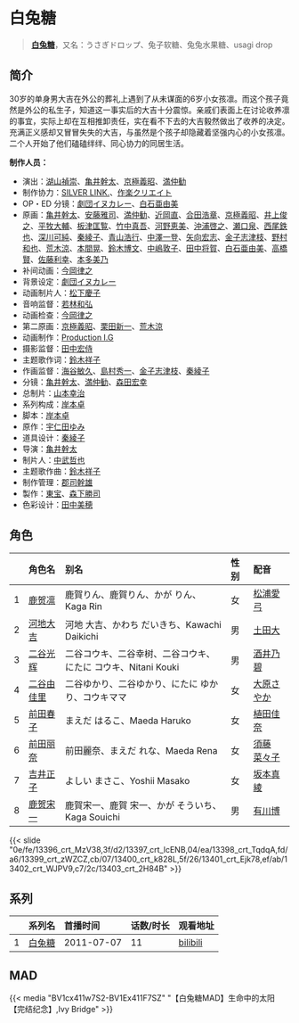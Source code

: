 # 白兔糖


> <u>**[白兔糖](https://bgm.tv/subject/10843)**</u>，又名：うさぎドロップ、兔子软糖、兔兔水果糖、usagi drop

## 简介

30岁的单身男大吉在外公的葬礼上遇到了从未谋面的6岁小女孩凛。而这个孩子竟然是外公的私生子，知道这一事实后的大吉十分震惊。亲戚们表面上在讨论收养凛的事宜，实际上却在互相推卸责任，实在看不下去的大吉毅然做出了收养的决定。充满正义感却又冒冒失失的大吉，与虽然是个孩子却隐藏着坚强内心的小女孩凛。二个人开始了他们磕磕绊绊、同心协力的同居生活。

**制作人员：**
- 演出：[湖山禎崇](https://bgm.tv/person/1131)、[亀井幹太](https://bgm.tv/person/7906)、[京極義昭](https://bgm.tv/person/14472)、[満仲勧](https://bgm.tv/person/12528)
- 制作协力：[SILVER LINK.](https://bgm.tv/person/6352)、[作楽クリエイト](https://bgm.tv/person/26975)
- OP・ED 分镜：[劇団イヌカレー](https://bgm.tv/person/5780)、[白石亜由美](https://bgm.tv/person/22658)
- 原画：[亀井幹太](https://bgm.tv/person/7906)、[安藤雅司](https://bgm.tv/person/1592)、[満仲勧](https://bgm.tv/person/12528)、[近岡直](https://bgm.tv/person/3633)、[合田浩章](https://bgm.tv/person/54)、[京極義昭](https://bgm.tv/person/14472)、[井上俊之](https://bgm.tv/person/2177)、[平牧大輔](https://bgm.tv/person/13069)、[板津匡覧](https://bgm.tv/person/11989)、[竹中真吾](https://bgm.tv/person/13032)、[河野恵美](https://bgm.tv/person/12499)、[沖浦啓之](https://bgm.tv/person/2061)、[瀬口泉](https://bgm.tv/person/33643)、[西尾鉄也](https://bgm.tv/person/643)、[深川可純](https://bgm.tv/person/14527)、[秦綾子](https://bgm.tv/person/17957)、[青山浩行](https://bgm.tv/person/3075)、[中澤一登](https://bgm.tv/person/596)、[矢向宏志](https://bgm.tv/person/12763)、[金子志津枝](https://bgm.tv/person/12617)、[野村和也](https://bgm.tv/person/9860)、[荒木涼](https://bgm.tv/person/12444)、[本間晃](https://bgm.tv/person/11790)、[鈴木博文](https://bgm.tv/person/642)、[中嶋敦子](https://bgm.tv/person/276)、[田中将賀](https://bgm.tv/person/3269)、[白石亜由美](https://bgm.tv/person/22658)、[高橋賢](https://bgm.tv/person/12196)、[佐藤利幸](https://bgm.tv/person/3205)、[本多美乃](https://bgm.tv/person/22696)
- 补间动画：[今岡律之](https://bgm.tv/person/24933)
- 背景设定：[劇団イヌカレー](https://bgm.tv/person/5780)
- 动画制片人：[松下慶子](https://bgm.tv/person/33550)
- 音响监督：[若林和弘](https://bgm.tv/person/564)
- 动画检查：[今岡律之](https://bgm.tv/person/24933)
- 第二原画：[京極義昭](https://bgm.tv/person/14472)、[栗田新一](https://bgm.tv/person/12411)、[荒木涼](https://bgm.tv/person/12444)
- 动画制作：[Production I.G](https://bgm.tv/person/1286)
- 摄影监督：[田中宏侍](https://bgm.tv/person/662)
- 主题歌作词：[鈴木祥子](https://bgm.tv/person/13374)
- 作画监督：[海谷敏久](https://bgm.tv/person/843)、[島村秀一](https://bgm.tv/person/1361)、[金子志津枝](https://bgm.tv/person/12617)、[秦綾子](https://bgm.tv/person/17957)
- 分镜：[亀井幹太](https://bgm.tv/person/7906)、[満仲勧](https://bgm.tv/person/12528)、[森田宏幸](https://bgm.tv/person/2213)
- 总制片：[山本幸治](https://bgm.tv/person/24336)
- 系列构成：[岸本卓](https://bgm.tv/person/10520)
- 脚本：[岸本卓](https://bgm.tv/person/10520)
- 原作：[宇仁田ゆみ](https://bgm.tv/person/7894)
- 道具设计：[秦綾子](https://bgm.tv/person/17957)
- 导演：[亀井幹太](https://bgm.tv/person/7906)
- 制片人：[中武哲也](https://bgm.tv/person/43897)
- 主题歌作曲：[鈴木祥子](https://bgm.tv/person/13374)
- 制作管理：[郡司幹雄](https://bgm.tv/person/50100)
- 製作：[東宝](https://bgm.tv/person/985)、[森下勝司](https://bgm.tv/person/50305)
- 色彩设计：[田中美穂](https://bgm.tv/person/25146)

## 角色

|     |   角色名   |   别名  | 性别 |  配音  |
|:--- |:------  |:----      |:---  |:--   |
| 1 | [鹿贺凛](https://bgm.tv/character/13396) | 鹿賀りん、鹿賀りん、かが りん、Kaga Rin | 女 | [松浦愛弓](https://bgm.tv/person/7134) |
| 2 | [河地大吉](https://bgm.tv/character/13397) | 河地 大吉、かわち だいきち、Kawachi Daikichi | 男 | [土田大](https://bgm.tv/person/4855) |
| 3 | [二谷光辉](https://bgm.tv/character/13398) | 二谷コウキ、二谷幸树、二谷コウキ、にたに コウキ、Nitani Kouki | 男 | [酒井乃碧](https://bgm.tv/person/17996) |
| 4 | [二谷由佳里](https://bgm.tv/character/13399) | 二谷ゆかり、二谷ゆかり、にたに ゆかり、コウキママ | 女 | [大原さやか](https://bgm.tv/person/3890) |
| 5 | [前田春子](https://bgm.tv/character/13400) | まえだ はるこ、Maeda Haruko | 女 | [植田佳奈](https://bgm.tv/person/4263) |
| 6 | [前田丽奈](https://bgm.tv/character/13401) | 前田麗奈、まえだ れな、Maeda Rena | 女 | [須藤菜々子](https://bgm.tv/person/17997) |
| 7 | [吉井正子](https://bgm.tv/character/13402) | よしい まさこ、Yoshii Masako | 女 | [坂本真綾](https://bgm.tv/person/3877) |
| 8 | [鹿贺宋一](https://bgm.tv/character/13403) | 鹿賀宋一、鹿賀 宋一、かが そういち、Kaga Souichi | 男 | [有川博](https://bgm.tv/person/4417) |

{{< slide "0e/fe/13396_crt_MzV38,3f/d2/13397_crt_lcENB,04/ea/13398_crt_TqdqA,fd/a6/13399_crt_zWZCZ,cb/07/13400_crt_k828L,5f/26/13401_crt_Ejk78,ef/ab/13402_crt_WJPV9,c7/2c/13403_crt_2H84B" >}}

## 系列

|     |   系列名   |   首播时间  | 话数/时长  | 观看地址 |
|:---  |:------    |:----      |:---       |:---  |
| 1 |[白兔糖](https://bgm.tv/subject/10843)| 2011-07-07 | 11 | [bilibili](https://www.bilibili.com/bangumi/play/ep68948)  |


## MAD

{{< media  "BV1cx411w7S2-BV1Ex411F7SZ" 
"【白兔糖MAD】生命中的太阳【完结纪念】,Ivy Bridge"  >}}

